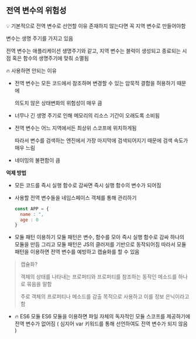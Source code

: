 ## 전역 변수의 위험성

💡 기본적으로 전역 변수로 선언할 이유 존재하지 않는다면 꼭 지역 변수로 만들어야함

변수는 생명 주기를 가지고 있음

전역 변수는 애플리케이션 생명주기와 같고,
지역 변수는 블럭이 생성되고 종료되는 시점 혹은 함수의 생명주기에 맞춰 소멸됨

🔥 사용하면 안되는 이유

- 전역 변수는 모든 코드에서 참조하며 변경할 수 있는 암묵적 결합을 허용하기 때문에

  의도치 않은 상태변화의 위험성이 매우 큼

- 너무나 긴 생명 주기로 인해 메모리의 리소스 기간이 오래도록 소비됨

- 전역 변수는 어느 지역에서든 최상위 스코프에 위치하게됨

  따라서 변수를 검색하는 엔진에서 가장 마지막에 검색되어지기 때문에 검색 속도가 매우 느림

- 네이밍의 불편함이 큼

**억제 방법**

- 모든 코드를 즉시 실행 함수로 감싸면 즉시 실행 함수의 변수가 되어짐

- 사용할 전역 변수들을 네임스페이스 객체를 통해 관리하기
  ```jsx
  const APP = {
  	name : ",
  	age : 0
  }
  ```
- 모듈 패턴 이용하기
  모듈 패턴은 변수, 함수를 모아 즉시 실행 함수로 감싸 하나의 모듈을 만듬
  그리고 모듈 패턴은 JS의 클러저를 기반으로 동작되어짐
  따라서 모듈 패턴을 이용하면 전역 변수를 예방하고 캡슐화를 할 수 있음

> 캡슐화?
>
> 객체의 상태를 나타내는 프로퍼티와 프로퍼티를 참조하는 동작인 메소드를 하나로 묶음을 말함
>
> 주로 객체의 프로퍼티나 메소드를 감출 목적으로 사용하고 이를 정보 은닉이라고 함

- 🔥 ES6 모듈
  ES6 모듈을 이용하면 파일 자체의 독자적인 모듈 스코프를 제공하기에 전역 변수가 없어짐
  ( 심지어 var 키워드를 통해 선언하여도 전역 변수가 되지 않음 )
